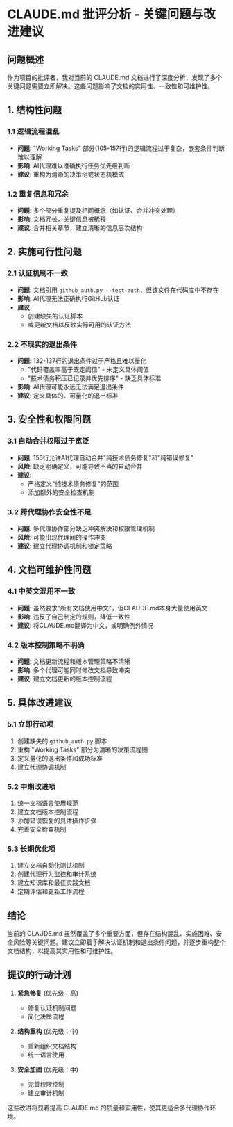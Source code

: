 # CLAUDE.md 批评分析 - 关键问题与改进建议

## 问题概述

作为项目的批评者，我对当前的 CLAUDE.md 文档进行了深度分析，发现了多个关键问题需要立即解决。这些问题影响了文档的实用性、一致性和可维护性。

## 1. 结构性问题

### 1.1 逻辑流程混乱
- **问题**: "Working Tasks" 部分(105-157行)的逻辑流程过于复杂，嵌套条件判断难以理解
- **影响**: AI代理难以准确执行任务优先级判断
- **建议**: 重构为清晰的决策树或状态机模式

### 1.2 重复信息和冗余
- **问题**: 多个部分重复提及相同概念（如认证、合并冲突处理）
- **影响**: 文档冗长，关键信息被稀释
- **建议**: 合并相关章节，建立清晰的信息层次结构

## 2. 实施可行性问题

### 2.1 认证机制不一致
- **问题**: 文档引用 `github_auth.py --test-auth`，但该文件在代码库中不存在
- **影响**: AI代理无法正确执行GitHub认证
- **建议**: 
  - 创建缺失的认证脚本
  - 或更新文档以反映实际可用的认证方法

### 2.2 不现实的退出条件
- **问题**: 132-137行的退出条件过于严格且难以量化
  - "代码覆盖率高于既定阈值" - 未定义具体阈值
  - "技术债务积压已记录并优先排序" - 缺乏具体标准
- **影响**: AI代理可能永远无法满足退出条件
- **建议**: 定义具体的、可量化的退出标准

## 3. 安全性和权限问题

### 3.1 自动合并权限过于宽泛
- **问题**: 155行允许AI代理自动合并"纯技术债务修复"和"纯错误修复"
- **风险**: 缺乏明确定义，可能导致不当的自动合并
- **建议**: 
  - 严格定义"纯技术债务修复"的范围
  - 添加额外的安全检查机制

### 3.2 跨代理协作安全性不足
- **问题**: 多代理协作部分缺乏冲突解决和权限管理机制
- **风险**: 可能出现代理间的操作冲突
- **建议**: 建立代理协调机制和锁定策略

## 4. 文档可维护性问题

### 4.1 中英文混用不一致
- **问题**: 虽然要求"所有文档使用中文"，但CLAUDE.md本身大量使用英文
- **影响**: 违反了自己制定的规则，降低一致性
- **建议**: 将CLAUDE.md翻译为中文，或明确例外情况

### 4.2 版本控制策略不明确
- **问题**: 文档更新流程和版本管理策略不清晰
- **影响**: 多个代理可能同时修改文档导致冲突
- **建议**: 建立文档更新的版本控制流程

## 5. 具体改进建议

### 5.1 立即行动项
1. 创建缺失的 `github_auth.py` 脚本
2. 重构 "Working Tasks" 部分为清晰的决策流程图
3. 定义量化的退出条件和成功标准
4. 建立代理协调机制

### 5.2 中期改进项
1. 统一文档语言使用规范
2. 建立文档版本控制流程
3. 添加错误恢复的具体操作步骤
4. 完善安全检查机制

### 5.3 长期优化项
1. 建立文档自动化测试机制
2. 创建代理行为监控和审计系统
3. 建立知识库和最佳实践文档
4. 定期评估和更新工作流程

## 结论

当前的 CLAUDE.md 虽然覆盖了多个重要方面，但存在结构混乱、实施困难、安全风险等关键问题。建议立即着手解决认证机制和退出条件问题，并逐步重构整个文档结构，以提高其实用性和可维护性。

## 提议的行动计划

1. **紧急修复** (优先级：高)
   - 修复认证机制问题
   - 简化决策流程
   
2. **结构重构** (优先级：中)
   - 重新组织文档结构
   - 统一语言使用
   
3. **安全加固** (优先级：中)
   - 完善权限控制
   - 建立审计机制

这些改进将显着提高 CLAUDE.md 的质量和实用性，使其更适合多代理协作环境。